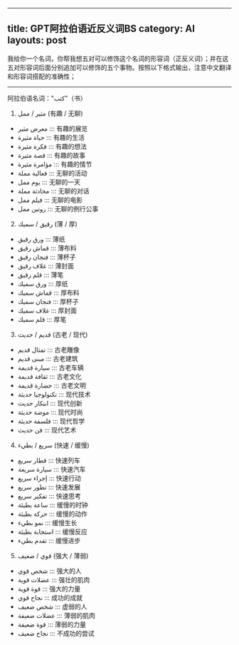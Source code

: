 
---
title: GPT阿拉伯语近反义词BS
category: AI
layouts: post
---

我给你一个名词，你帮我想五对可以修饰这个名词的形容词（正反义词）；并在这五对形容词后面分别追加可以修饰的五个事物。按照以下格式输出，注意中文翻译和形容词搭配的准确性；

---
阿拉伯语名词："كتب"（书）

1. مثير / ممل (有趣 / 无聊)

- معرض مثير ::: 有趣的展览
- حياة مثيرة ::: 有趣的生活
- فكرة مثيرة ::: 有趣的想法
- قصة مثيرة ::: 有趣的故事
- مؤامرة مثيرة ::: 有趣的情节
- فعالية مملة ::: 无聊的活动
- يوم ممل ::: 无聊的一天
- محادثة مملة ::: 无聊的对话
- فيلم ممل ::: 无聊的电影
- روتين ممل ::: 无聊的例行公事

2. رقيق / سميك (薄 / 厚)

- ورق رقيق ::: 薄纸
- قماش رقيق ::: 薄布料
- فنجان رقيق ::: 薄杯子
- غلاف رقيق ::: 薄封面
- قلم رقيق ::: 薄笔
- ورق سميك ::: 厚纸
- قماش سميك ::: 厚布料
- فنجان سميك ::: 厚杯子
- غلاف سميك ::: 厚封面
- قلم سميك ::: 厚笔

3. قديم / حديث (古老 / 现代)

- تمثال قديم ::: 古老雕像
- مبنى قديم ::: 古老建筑
- سيارة قديمة ::: 古老车辆
- ثقافة قديمة ::: 古老文化
- حضارة قديمة ::: 古老文明
- تكنولوجيا حديثة ::: 现代技术
- ابتكار حديث ::: 现代创新
- موضة حديثة ::: 现代时尚
- فلسفة حديثة ::: 现代哲学
- فن حديث ::: 现代艺术

4. سريع / بطيء (快速 / 缓慢)

- قطار سريع ::: 快速列车
- سيارة سريعة ::: 快速汽车
- إجراء سريع ::: 快速行动
- تطور سريع ::: 快速发展
- تفكير سريع ::: 快速思考
- ساعة بطيئة ::: 缓慢的时钟
- حركة بطيئة ::: 缓慢的动作
- نمو بطيء ::: 缓慢生长
- استجابة بطيئة ::: 缓慢反应
- تقدم بطيء ::: 缓慢进步

5. قوي / ضعيف (强大 / 薄弱)

- شخص قوي ::: 强大的人
- عضلات قوية ::: 强壮的肌肉
- قوة قوية ::: 强大的力量
- نجاح قوي ::: 成功的成就
- شخص ضعيف ::: 虚弱的人
- عضلات ضعيفة ::: 薄弱的肌肉
- قوة ضعيفة ::: 薄弱的力量
- نجاح ضعيف ::: 不成功的尝试
